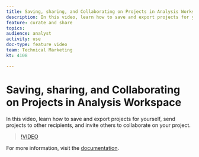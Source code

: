 ```yaml
---
title: Saving, sharing, and Collaborating on Projects in Analysis Workspace
description: In this video, learn how to save and export projects for yourself, send projects to other recipients, and invite others to collaborate on your project.
feature: curate and share
topics: 
audience: analyst
activity: use
doc-type: feature video
team: Technical Marketing
kt: 4108

---
```


# Saving, sharing, and Collaborating on Projects in Analysis Workspace

In this video, learn how to save and export projects for yourself, send projects to other recipients, and invite others to collaborate on your project.

>[!VIDEO](https://video.tv.adobe.com/v/30993/?quality=12)

For more information, visit the [documentation](https://docs.adobe.com/content/help/en/analytics/analyze/analysis-workspace/curate-share/send-schedule-files.html).
